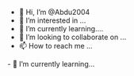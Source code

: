 - 👋 Hi, I’m @Abdu2004
- 👀 I’m interested in ...
- 🌱 I’m currently learning....
- 💞️ I’m looking to collaborate on ...
- 📫 How to reach me ...

<!---
Abdu2004/Abdu2004 is a ✨ special ✨ repository because its `README.md` (this file) appears on your GitHub profile.
You can click the Preview link to take a look at your changes.
--->- 🌱 I’m currently learning...
